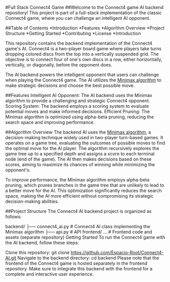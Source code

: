 #Full Stack Connect4 Game
##Welcome to the Connect4 game AI backend repository! This project is part of a full-stack implementation of the classic Connect4 game, where you can challenge an intelligent AI opponent.

##Table of Contents
*Introduction
*Features
*Algorithm Overview
*Project Structure
*Getting Started
*Contributing
*License
*Introduction

This repository contains the backend implementation of the Connect4 game's AI. Connect4 is a two-player board game where players take turns dropping colored discs from the top into a vertically suspended grid. The objective is to connect four of one's own discs in a row, either horizontally, vertically, or diagonally, before the opponent does.

The AI backend powers the intelligent opponent that users can challenge when playing the Connect4 game. The AI utilizes the [Minimax algorithm](https://en.wikipedia.org/wiki/Minimax) to make strategic decisions and choose the best possible move.

##Features
Intelligent AI Opponent: The AI backend uses the Minimax algorithm to provide a challenging and strategic Connect4 opponent.
Scoring System: The backend employs a scoring system to evaluate potential moves and make informed decisions.
Efficient Pruning: The Minimax algorithm is optimized using alpha-beta pruning, reducing the search space and improving performance.

##Algorithm Overview
The backend AI uses the [Minimax algorithm](https://en.wikipedia.org/wiki/Minimax), a decision-making technique widely used in two-player turn-based games. It operates on a game tree, evaluating the outcomes of possible moves to find the optimal move for the AI player. The algorithm recursively explores the game tree up to a specified depth and assigns a score to each terminal node (end of the game). The AI then makes decisions based on these scores, aiming to maximize its chances of winning while minimizing the opponent's.

To improve performance, the Minimax algorithm employs alpha-beta pruning, which prunes branches in the game tree that are unlikely to lead to a better move for the AI. This optimization significantly reduces the search space, making the AI more efficient without compromising its strategic decision-making abilities.

##Project Structure
The Connect4 AI backend project is organized as follows:

backend/
    ├── connect4_ai.py    # Connect4 AI class implementing the Minimax algorithm
    ├── api.py           # API
frontend/
    ...                   # Frontend code and assets (separate repository)
Getting Started
To run the Connect4 game with the AI backend, follow these steps:

Clone this repository: git clone https://github.com/Espacio-Root/Connect4-AI.git
Navigate to the backend directory: cd backend
Please note that the frontend of the Connect4 game is hosted separately in the frontend repository. Make sure to integrate this backend with the frontend for a complete and interactive user experience.